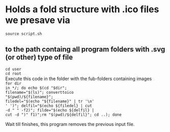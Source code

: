 # Holds a fold structure with .ico files we presave via
<code>source script.sh</code>
## to the path containg all program folders with .svg (or other) type of file
<code>cd user</code></br>
<code>cd root</code></br>
Execute this code in the folder with the fub-folders containing images</br>
<code>for dir in */; do echo $(cd "$dir"; filename="$(ls)"; converttoico "$(pwd)/${filename}"; filedel="$(echo "${filename}" | tr '\n' ' ')"; delfil="$(echo ${filedel} | cut -d " " -f2)"; filde="$(echo ${delfil} | cut -d ")" f1)";rm "$(pwd)/${delfil}"; cd ..); done</code>
  
Wait till finishes, this program removes the previous input file.
